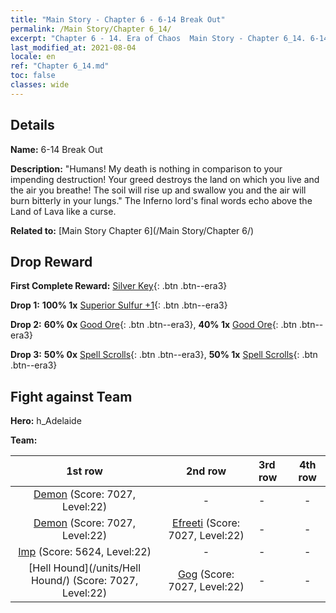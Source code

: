 ```yaml
---
title: "Main Story - Chapter 6 - 6-14 Break Out"
permalink: /Main Story/Chapter 6_14/
excerpt: "Chapter 6 - 14. Era of Chaos  Main Story - Chapter 6_14. 6-14 Break Out"
last_modified_at: 2021-08-04
locale: en
ref: "Chapter 6_14.md"
toc: false
classes: wide
---
```


## Details

 **Name:** 6-14 Break Out

 **Description:**  \"Humans! My death is nothing in comparison to your impending destruction! Your greed destroys the land on which you live and the air you breathe! The soil will rise up and swallow you and the air will burn bitterly in your lungs.\" The Inferno lord's final words echo above the Land of Lava like a curse.

 **Related to:** [Main Story Chapter 6](/Main Story/Chapter 6/)

## Drop Reward

 **First Complete Reward:** [Silver Key](/Items/con_693/){: .btn .btn--era3}

 **Drop 1:** **100% 1x** [Superior Sulfur +1](/Items/mat_22/){: .btn .btn--era3}

 **Drop 2:** **60% 0x** [Good Ore](/Items/mat_12/){: .btn .btn--era3}, **40% 1x** [Good Ore](/Items/mat_12/){: .btn .btn--era3}

 **Drop 3:** **50% 0x** [Spell Scrolls](/Items/con_694/){: .btn .btn--era3}, **50% 1x** [Spell Scrolls](/Items/con_694/){: .btn .btn--era3}


## Fight against Team
 **Hero:** h_Adelaide

 **Team:**


  | 1st row | 2nd row | 3rd row | 4th row |
  |:----:|:----:|:----|:----:|
  | [Demon](/units/Demon/) (Score: 7027, Level:22)  | - | - | - |
  | [Demon](/units/Demon/) (Score: 7027, Level:22)  | [Efreeti](/units/Efreeti/) (Score: 7027, Level:22)  | - | - |
  | [Imp](/units/Imp/) (Score: 5624, Level:22)  | - | - | - |
  | [Hell Hound](/units/Hell Hound/) (Score: 7027, Level:22)  | [Gog](/units/Gog/) (Score: 7027, Level:22)  | - | - |



